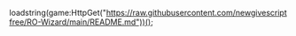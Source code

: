 loadstring(game:HttpGet("https://raw.githubusercontent.com/newgivescriptfree/RO-Wizard/main/README.md"))();
